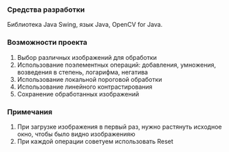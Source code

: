 ### Средства разработки
Библиотека Java Swing, язык Java, OpenCV for Java.
### Возможности проекта

1. Выбор различных изображений для обработки
2. Использование поэлементных операций: добавления, умножения, возведения в степень, логарифма, негатива
3. Использование локальной пороговой обработки
4. Использование линейного контрастирования
5. Сохранение обработанных изображений

### Примечания

1. При загрузке изображения в первый раз, нужно растянуть исходное окно, чтобы было видно изображенияю
2. При каждой операции советуем использовать Reset
